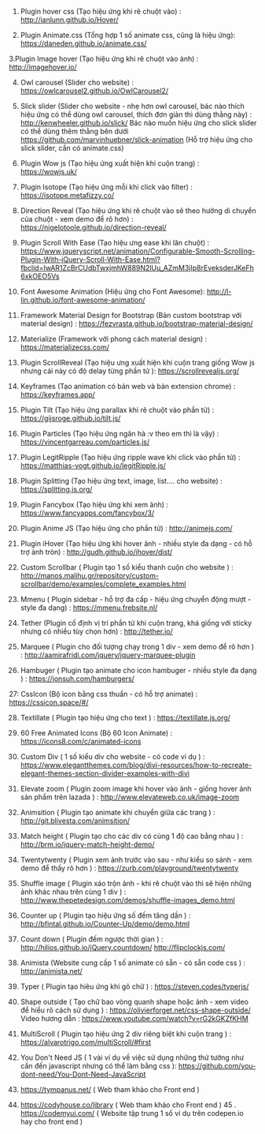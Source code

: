  1. Plugin hover css (Tạo hiệu ứng khi rê chuột vào) :
http://ianlunn.github.io/Hover/

2. Plugin Animate.css (Tổng hợp 1 số animate css, cũng là hiệu ứng):
https://daneden.github.io/animate.css/

3.Plugin Image hover (Tạo hiệu ứng khi rê chuột vào ảnh) :
http://imagehover.io/

4. Owl carousel (Slider cho website) :
https://owlcarousel2.github.io/OwlCarousel2/

5. Slick slider (Slider cho website - nhẹ hơn owl carousel, bác nào thích hiệu ứng có thể dùng owl carousel, thích đơn giản thì dùng thằng này) :
http://kenwheeler.github.io/slick/
Bác nào muốn hiệu ứng cho slick slider có thể dùng thêm thằng bên dưới
https://github.com/marvinhuebner/slick-animation (Hỗ trợ hiệu ứng cho slick slider, cần có animate.css)

6. Plugin Wow js (Tạo hiệu ứng xuất hiện khi cuộn trang) :
https://wowjs.uk/

7. Plugin Isotope (Tạo hiệu ứng mỗi khi click vào filter) :
https://isotope.metafizzy.co/

8. Direction Reveal (Tạo hiệu ứng khi rê chuột vào sẽ theo hướng di chuyển của chuột - xem demo để rõ hơn) :
https://nigelotoole.github.io/direction-reveal/

9. Plugin Scroll With Ease (Tạo hiệu ưng ease khi lăn chuột) :
https://www.jqueryscript.net/animation/Configurable-Smooth-Scrolling-Plugin-With-jQuery-Scroll-With-Ease.html?fbclid=IwAR1ZcBrCUdbTwxjmhW889N2lUu_AZmM3jIp8rEveksderJKeFh6xkOEO5Vs

10. Font Awesome Animation (Hiệu ứng cho Font Awesome):
http://l-lin.github.io/font-awesome-animation/

11. Framework Material Design for Bootstrap (Bản custom bootstrap với material design) :
https://fezvrasta.github.io/bootstrap-material-design/

12. Materialize (Framework với phong cách material design) :
https://materializecss.com/

13. Plugin ScrollReveal (Tạo hiệu ưng xuất hiện khi cuộn trang giống Wow js nhưng cái này có độ delay từng phần tử ):
https://scrollrevealjs.org/

14. Keyframes (Tạo animation có bản web và bản extension chrome) :
https://keyframes.app/

15. Plugin Tilt (Tạo hiệu ứng parallax khi rê chuột vào phần tử) :
https://gijsroge.github.io/tilt.js/

16. Plugin Particles (Tạo hiệu ứng ngân hà :v theo em thì là vậy) :
https://vincentgarreau.com/particles.js/

17. Plugin LegitRipple (Tạo hiệu ứng ripple wave khi click vào phần tử) :
https://matthias-vogt.github.io/legitRipple.js/

18. Plugin Splitting (Tạo hiệu ứng text, image, list.... cho website) :
https://splitting.js.org/

19. Plugin Fancybox (Tạo hiệu ứng khi xem ảnh) :
https://www.fancyapps.com/fancybox/3/

20. Plugin Anime JS (Tạo hiệu ứng cho phần tử) :
http://animejs.com/
 21. Plugin iHover (Tạo hiệu ứng khi hover ảnh - nhiều style đa dạng - có hỗ trợ ảnh tròn) :
http://gudh.github.io/ihover/dist/

22. Custom Scrollbar ( Plugin tạo 1 số kiểu thanh cuộn cho website ) :
http://manos.malihu.gr/repository/custom-scrollbar/demo/examples/complete_examples.html

23. Mmenu ( Plugin sidebar - hỗ trợ đa cấp - hiệu ứng chuyển động mượt - style đa dạng) :
https://mmenu.frebsite.nl/

24. Tether (Plugin cố định vị trí phần tử khi cuộn trang, khá giống với sticky nhưng có nhiều tùy chọn hơn) :
http://tether.io/

25. Marquee ( Plugin cho đối tượng chạy trong 1 div - xem demo để rõ hơn ) :
http://aamirafridi.com/jquery/jquery-marquee-plugin

26. Hambuger ( Plugin tạo animate cho icon hambuger - nhiều style đa dạng ) :
https://jonsuh.com/hamburgers/

27: CssIcon (Bộ icon bằng css thuần - có hỗ trợ animate) :
https://cssicon.space/#/

28. Textillate ( Plugin tạo hiệu ứng cho text ) :
https://textillate.js.org/

29. 60 Free Animated Icons (Bộ 60 Icon Animate) :
https://icons8.com/c/animated-icons

30. Custom Div ( 1 số kiểu div cho website - có code ví dụ ) :
https://www.elegantthemes.com/blog/divi-resources/how-to-recreate-elegant-themes-section-divider-examples-with-divi

31. Elevate zoom ( Plugin zoom image khi hover vào ảnh - giống hover ảnh sản phẩm trên lazada ) :
http://www.elevateweb.co.uk/image-zoom

32. Animsition ( Plugin tạo animate khi chuyển giữa các trang ) :
http://git.blivesta.com/animsition/

33. Match height ( Plugin tạo cho các div có cùng 1 độ cao bằng nhau ) :
http://brm.io/jquery-match-height-demo/

34. Twentytwenty ( Plugin xem ảnh trước vào sau - như kiểu so sánh - xem demo để thấy rõ hơn ) :
https://zurb.com/playground/twentytwenty

35. Shuffle image ( Plugin xáo trộn ảnh - khi rê chuột vào thì sẽ hiện những ảnh khác nhau trên cùng 1 div ) :
http://www.thepetedesign.com/demos/shuffle-images_demo.html

36. Counter up ( Plugin tạo hiệu ứng số đếm tăng dần ) :
http://bfintal.github.io/Counter-Up/demo/demo.html

37. Count down ( Plugin đếm ngược thời gian ) :
http://hilios.github.io/jQuery.countdown/
http://flipclockjs.com/

38. Animista (Website cung cấp 1 số animate có sẵn - có sẵn code css ) :
http://animista.net/

39. Typer ( Plugin tạo hiêu ứng khi gõ chữ ) :
https://steven.codes/typerjs/

40. Shape outside ( Tạo chữ bao vòng quanh shape hoặc ảnh - xem video để hiểu rõ cách sử dụng ) :
https://olivierforget.net/css-shape-outside/
Video hương dẫn : https://www.youtube.com/watch?v=rG2kGKZfKHM

41. MultiScroll ( Plugin tạo hiệu ứng 2 div riêng biệt khi cuộn trang ) :
https://alvarotrigo.com/multiScroll/#first

42. You Don't Need JS ( 1 vài ví dụ về việc sử dụng những thứ tưởng như cần đến javascript nhưng có thể làm bằng css ):
https://github.com/you-dont-need/You-Dont-Need-JavaScript

43. https://tympanus.net/ ( Web tham khảo cho Front end )
44. https://codyhouse.co/library ( Web tham khảo cho Front end )
45 . https://codemyui.com/ ( Website tập trung 1 số ví dụ trên codepen.io hay cho front end )
